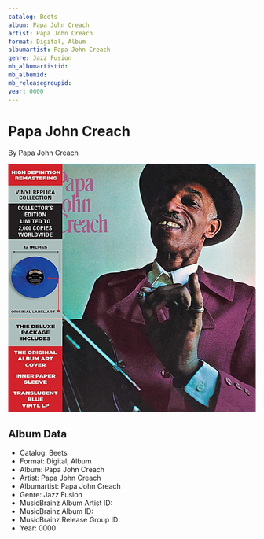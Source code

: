 ```yaml
---
catalog: Beets
album: Papa John Creach
artist: Papa John Creach
format: Digital, Album
albumartist: Papa John Creach
genre: Jazz Fusion
mb_albumartistid: 
mb_albumid: 
mb_releasegroupid: 
year: 0000
---
```


# Papa John Creach

By Papa John Creach

![](../../assets/beetscovers/Papa_John_Creach-Papa_John_Creach.jpg)

## Album Data

- Catalog: Beets
- Format: Digital, Album
- Album: Papa John Creach
- Artist: Papa John Creach
- Albumartist: Papa John Creach
- Genre: Jazz Fusion
- MusicBrainz Album Artist ID: 
- MusicBrainz Album ID: 
- MusicBrainz Release Group ID: 
- Year: 0000

